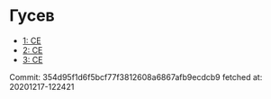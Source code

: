 # Гусев
- [1: CE](1.md)
- [2: CE](2.md)
- [3: CE](3.md)

Commit: 354d95f1d6f5bcf77f3812608a6867afb9ecdcb9
 fetched at: 20201217-122421
